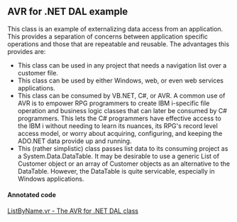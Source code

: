 ﻿## AVR for .NET DAL example

This class is an example of externalizing data access from an application. This provides a separation of concerns between application specific operations and those that are repeatable and reusable. The advantages this provides are:

* This class can be used in any project that needs a navigation list over a customer file. 
* This class can be used by either Windows, web, or even web services applications. 
* This class can be consumed by VB.NET, C#, or AVR. A common use of AVR is to empower RPG programmers
  to create IBM i-specific file operation and business logic classes that can later be consumed by C#
  programmers. This lets the C# programmers have effective access to the IBM i without needing to learn 
  its nuances, its RPG's record level access model, or worry about acquiring, configuring, and keeping the
  ADO.NET data provide up and running. 
* This (rather simplistic) class passes list data to its consuming project as a System.Data.DataTable. It may
  be desirable to use a generic List of Customer object or an array of Customer objects as an alternative 
  to the DataTable. However, the DataTable is quite servicable, especially in Windows applications.  

#### Annotated code

[ListByName.vr - The AVR for .NET DAL class ](https://asna.github.io/dotnet-avr-example-dal-class/ListByName.html)

